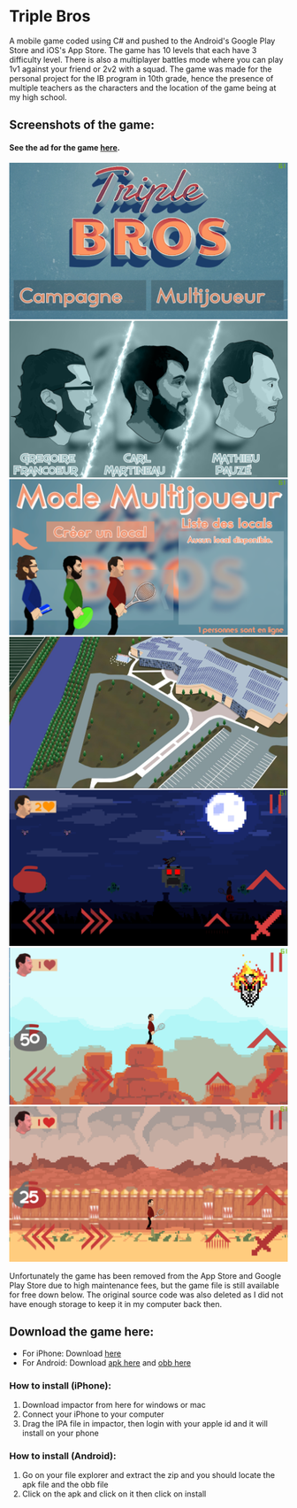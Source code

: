 # Triple Bros
A mobile game coded using C# and pushed to the Android's Google Play Store and iOS's App Store. The game has 10 levels that each have 3 difficulty level. There is also a multiplayer battles mode where you can play 1v1 against your friend or 2v2 with a squad. The game was made for the personal project for the IB program in 10th grade, hence the presence of multiple teachers as the characters and the location of the game being at my high school.

## Screenshots of the game:

#### See the ad for the game [here](https://www.youtube.com/watch?v=YH6xmQUCVZo).

![Prompt](https://github.com/TahaInc/Triple-Bros/blob/master/Screenshots/image5.png)
![Prompt](https://github.com/TahaInc/Triple-Bros/blob/master/Screenshots/image1.png)
![Prompt](https://github.com/TahaInc/Triple-Bros/blob/master/Screenshots/image8.png)
![Prompt](https://github.com/TahaInc/Triple-Bros/blob/master/Screenshots/image2.jpg)
![Prompt](https://github.com/TahaInc/Triple-Bros/blob/master/Screenshots/image3.png)
![Prompt](https://github.com/TahaInc/Triple-Bros/blob/master/Screenshots/image4.png)
![Prompt](https://github.com/TahaInc/Triple-Bros/blob/master/Screenshots/image7.png)

Unfortunately the game has been removed from the App Store and Google Play Store due to high maintenance fees, but the game file is still available for free down below. The original source code was also deleted as I did not have enough storage to keep it in my computer back then.

## Download the game here:
- For iPhone: Download [here](https://drive.google.com/file/d/1rUHACMZBlBkJyLMUcURpGxL-bQ2vSKEu/view?usp=sharing)
- For Android: Download [apk here](https://drive.google.com/file/d/1HWBCg_nodY__winTlQs2wRvvGh5i8ujb/view) and [obb here](https://drive.google.com/file/d/1hKZ9boykGu3IQKSyZVQ5g8sMiOGjmOv5/view)

### How to install (iPhone):
1. Download impactor from here for windows or mac
2. Connect your iPhone to your computer
3. Drag the IPA file in impactor, then login with your apple id and it will install on your phone

### How to install (Android):
1. Go on your file explorer and extract the zip and you should locate the apk file and the obb file
2. Click on the apk and click on it then click on install
